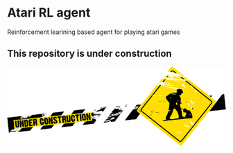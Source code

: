# Atari RL agent
Reinforcement learining based agent for playing atari games
## This repository is under construction
![image info](images/under_construction.png)

